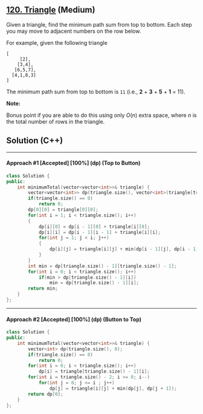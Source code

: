 ## [120. Triangle](https://leetcode.com/problems/triangle/) (Medium)

Given a triangle, find the minimum path sum from top to bottom. Each step you may move to adjacent numbers on the row below.

For example, given the following triangle

```
[
     [2],
    [3,4],
   [6,5,7],
  [4,1,8,3]
]
```

The minimum path sum from top to bottom is `11` (i.e., **2** + **3** + **5** + **1** = 11).

**Note:**

Bonus point if you are able to do this using only *O*(*n*) extra space, where *n* is the total number of rows in the triangle.

## Solution (C++)

---

#### Approach #1  [Accepted] [100%] (dp) (Top to Button)

```c++
class Solution {
public:
    int minimumTotal(vector<vector<int>>& triangle) {
        vector<vector<int>> dp(triangle.size(), vector<int>(triangle[triangle.size() - 1].size(), -1));
        if(triangle.size() == 0)
            return 0;
        dp[0][0] = triangle[0][0];
        for(int i = 1; i < triangle.size(); i++)
        {
            dp[i][0] = dp[i - 1][0] + triangle[i][0];
            dp[i][i] = dp[i - 1][i - 1] + triangle[i][i];
            for(int j = 1; j < i; j++)
            {
                dp[i][j] = triangle[i][j] + min(dp[i - 1][j], dp[i - 1][j - 1]);
            }
        }
        int min = dp[triangle.size() - 1][triangle.size() - 1];
        for(int i = 0; i < triangle.size(); i++)
            if(min > dp[triangle.size() - 1][i])
                min = dp[triangle.size() - 1][i];
        return min;
    }
};
```

---

#### Approach #2  [Accepted] [100%] (dp) (Button to Top)

```c++
class Solution {
public:
    int minimumTotal(vector<vector<int>>& triangle) {
        vector<int> dp(triangle.size(), 0);
        if(triangle.size() == 0)
            return 0;
        for(int i = 0; i < triangle.size(); i++)
            dp[i] = triangle[triangle.size() - 1][i];
        for(int i = triangle.size() - 2; i >= 0; i--)
            for(int j = 0; j <= i ; j++)
                dp[j] = triangle[i][j] + min(dp[j], dp[j + 1]);
        return dp[0];
    }
};
```